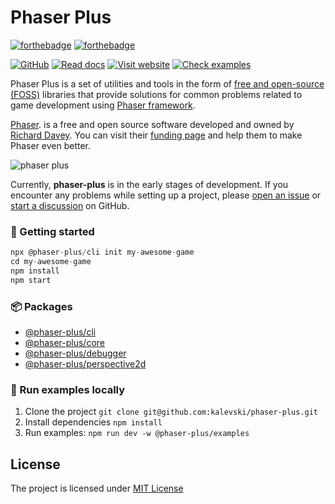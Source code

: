 # Phaser Plus

[![forthebadge](https://forthebadge.com/images/badges/built-with-love.svg)](https://phaser-plus.kalevski.dev/)
[![forthebadge](https://forthebadge.com/images/badges/uses-js.svg)](https://phaser-plus.kalevski.dev/)

[![GitHub](https://img.shields.io/github/license/kalevski/phaser-plus?style=for-the-badge)](https://github.com/kalevski/phaser-plus/blob/main/LICENSE)
[![Read docs](https://img.shields.io/badge/READ-DOCS-green?style=for-the-badge)](https://phaser-plus.kalevski.dev/docs/intro)
[![Visit website](https://img.shields.io/badge/Official-Website-blue?style=for-the-badge)](https://phaser-plus.kalevski.dev/)
[![Check examples](https://img.shields.io/badge/EXAMPLES-blue?style=for-the-badge)](https://phaser-plus.kalevski.dev/examples/)

Phaser Plus is a set of utilities and tools in the form of [free and open-source (FOSS)](https://en.wikipedia.org/wiki/Free_and_open-source_software) libraries that provide solutions for common problems related to game development using [Phaser framework](https://phaser.io).

[Phaser](https://phaser.io). is a free and open source software developed and owned by [Richard Davey](https://github.com/photonstorm). You can visit their [funding page](https://www.patreon.com/join/photonstorm) and help them to make Phaser even better.

![phaser plus](https://user-images.githubusercontent.com/10467454/211043231-96deb3df-60dc-420e-8dfb-5c620150378a.png)

Currently, **phaser-plus** is in the early stages of development. If you encounter any problems while setting up a project, please [open an issue](https://github.com/kalevski/phaser-plus/issues) or [start a discussion](https://github.com/kalevski/phaser-plus/discussions) on GitHub.

### 🚀 Getting started
```js
npx @phaser-plus/cli init my-awesome-game
cd my-awesome-game
npm install
npm start
```

### 📦 Packages
 - [@phaser-plus/cli](https://github.com/kalevski/phaser-plus/tree/main/cli)
 - [@phaser-plus/core](https://github.com/kalevski/phaser-plus/tree/main/core)
 - [@phaser-plus/debugger](https://github.com/kalevski/phaser-plus/tree/main/debugger)
 - [@phaser-plus/perspective2d](https://github.com/kalevski/phaser-plus/tree/main/perspective2d)

### 🚀 Run examples locally
1. Clone the project `git clone git@github.com:kalevski/phaser-plus.git`
2. Install dependencies `npm install`
3. Run examples: `npm run dev -w @phaser-plus/examples`


## License

The project is licensed under [MIT License](https://github.com/kalevski/phaser-plus/blob/main/LICENSE)